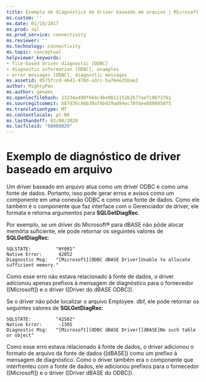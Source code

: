 ```yaml
---
title: Exemplo de diagnóstico de driver baseado em arquivo | Microsoft Docs
ms.custom: ''
ms.date: 01/19/2017
ms.prod: sql
ms.prod_service: connectivity
ms.reviewer: ''
ms.technology: connectivity
ms.topic: conceptual
helpviewer_keywords:
- file-based driver diagnostic [ODBC]
- diagnostic information [ODBC], examples
- error messages [ODBC], diagnostic messages
ms.assetid: 0575fccd-4641-478d-a3cc-5a764e35bae2
author: MightyPen
ms.author: genemi
ms.openlocfilehash: 23234a490f664c4be0811152b2b77ae7c0b73761
ms.sourcegitcommit: b87d36c46b39af8b929ad94ec707dee8800950f5
ms.translationtype: MT
ms.contentlocale: pt-BR
ms.lasthandoff: 02/08/2020
ms.locfileid: "68069829"
---
```

# <a name="file-based-driver-diagnostic-example"></a>Exemplo de diagnóstico de driver baseado em arquivo
Um driver baseado em arquivo atua como um driver ODBC e como uma fonte de dados. Portanto, isso pode gerar erros e avisos como um componente em uma conexão ODBC e como uma fonte de dados. Como ele também é o componente que faz interface com o Gerenciador de driver, ele formata e retorna argumentos para **SQLGetDiagRec**.  
  
 Por exemplo, se um driver do Microsoft® para dBASE não pôde alocar memória suficiente, ele pode retornar os seguintes valores de **SQLGetDiagRec**:  
  
```  
SQLSTATE:         "HY001"  
Native Error:      42052  
Diagnostic Msg:   "[Microsoft][ODBC dBASE Driver]Unable to allocate sufficient memory."  
```  
  
 Como esse erro não estava relacionado à fonte de dados, o driver adicionou apenas prefixos à mensagem de diagnóstico para o fornecedor ([Microsoft]) e o driver ([Driver do dBASE ODBC]).  
  
 Se o driver não pôde localizar o arquivo Employee. dbf, ele pode retornar os seguintes valores de **SQLGetDiagRec**:  
  
```  
SQLSTATE:         "42S02"  
Native Error:      -1305  
Diagnostic Msg:   "[Microsoft][ODBC dBASE Driver][dBASE]No such table or object"  
```  
  
 Como esse erro estava relacionado à fonte de dados, o driver adicionou o formato de arquivo da fonte de dados ([dBASE]) como um prefixo à mensagem de diagnóstico. Como o driver também era o componente que interfrenteu com a fonte de dados, ele adicionou prefixos para o fornecedor ([Microsoft]) e o driver ([Driver dBASE do ODBC]).
